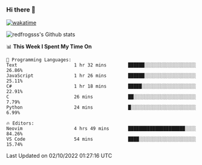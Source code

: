 ### Hi there 👋

[![wakatime](https://wakatime.com/badge/user/2cbd8003-b8b8-4565-92d7-ad9c23ff1846.svg)](https://wakatime.com/@2cbd8003-b8b8-4565-92d7-ad9c23ff1846)

<img src="https://github-readme-stats.vercel.app/api?username=redfrogsss&show_icons=true" alt="redfrogsss's Github stats"></img>

<!--START_SECTION:waka-->
📊 **This Week I Spent My Time On** 

```text
💬 Programming Languages: 
Text                     1 hr 32 mins        ██████░░░░░░░░░░░░░░░░░░░   26.86% 
JavaScript               1 hr 26 mins        ██████░░░░░░░░░░░░░░░░░░░   25.11% 
C#                       1 hr 18 mins        █████░░░░░░░░░░░░░░░░░░░░   22.91% 
C                        26 mins             ██░░░░░░░░░░░░░░░░░░░░░░░   7.79% 
Python                   24 mins             █░░░░░░░░░░░░░░░░░░░░░░░░   6.99%

🔥 Editors: 
Neovim                   4 hrs 49 mins       █████████████████████░░░░   84.26% 
VS Code                  54 mins             ████░░░░░░░░░░░░░░░░░░░░░   15.74%

```


 Last Updated on 02/10/2022 01:27:16 UTC
<!--END_SECTION:waka-->
